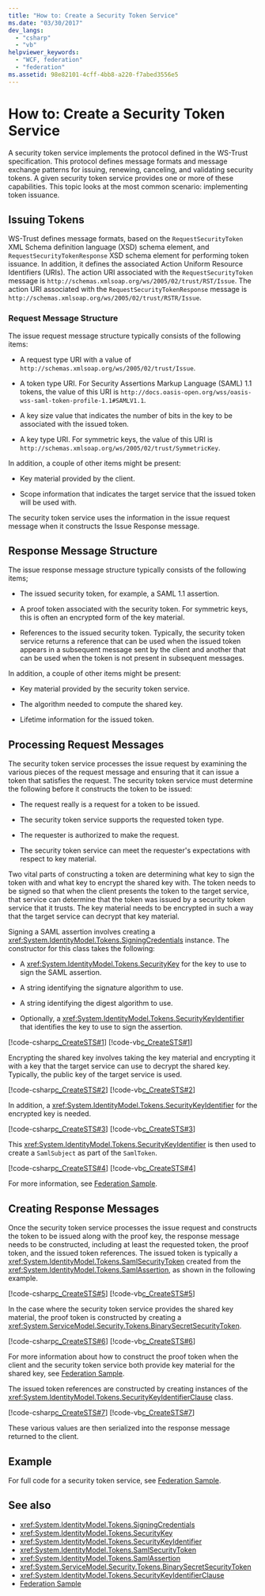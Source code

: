 ```yaml
---
title: "How to: Create a Security Token Service"
ms.date: "03/30/2017"
dev_langs: 
  - "csharp"
  - "vb"
helpviewer_keywords: 
  - "WCF, federation"
  - "federation"
ms.assetid: 98e82101-4cff-4bb8-a220-f7abed3556e5
---
```

# How to: Create a Security Token Service
A security token service implements the protocol defined in the WS-Trust specification. This protocol defines message formats and message exchange patterns for issuing, renewing, canceling, and validating security tokens. A given security token service provides one or more of these capabilities. This topic looks at the most common scenario: implementing token issuance.  
  
## Issuing Tokens  
 WS-Trust defines message formats, based on the `RequestSecurityToken` XML Schema definition language (XSD) schema element, and `RequestSecurityTokenResponse` XSD schema element for performing token issuance. In addition, it defines the associated Action Uniform Resource Identifiers (URIs). The action URI associated with the `RequestSecurityToken` message is `http://schemas.xmlsoap.org/ws/2005/02/trust/RST/Issue`. The action URI associated with the `RequestSecurityTokenResponse` message is   `http://schemas.xmlsoap.org/ws/2005/02/trust/RSTR/Issue`.  
  
### Request Message Structure  
 The issue request message structure typically consists of the following items:  
  
- A request type URI with a value of `http://schemas.xmlsoap.org/ws/2005/02/trust/Issue`.
  
- A token type URI. For Security Assertions Markup Language (SAML) 1.1 tokens, the value of this URI is `http://docs.oasis-open.org/wss/oasis-wss-saml-token-profile-1.1#SAMLV1.1`.  
  
- A key size value that indicates the number of bits in the key to be associated with the issued token.  
  
- A key type URI. For symmetric keys, the value of this URI is `http://schemas.xmlsoap.org/ws/2005/02/trust/SymmetricKey`.  
  
 In addition, a couple of other items might be present:  
  
- Key material provided by the client.  
  
- Scope information that indicates the target service that the issued token will be used with.  
  
 The security token service uses the information in the issue request message when it constructs the Issue Response message.  
  
## Response Message Structure  
 The issue response message structure typically consists of the following items;  
  
- The issued security token, for example, a SAML 1.1 assertion.  
  
- A proof token associated with the security token. For symmetric keys, this is often an encrypted form of the key material.  
  
- References to the issued security token. Typically, the security token service returns a reference that can be used when the issued token appears in a subsequent message sent by the client and another that can be used when the token is not present in subsequent messages.  
  
 In addition, a couple of other items might be present:  
  
- Key material provided by the security token service.  
  
- The algorithm needed to compute the shared key.  
  
- Lifetime information for the issued token.  
  
## Processing Request Messages  
 The security token service processes the issue request by examining the various pieces of the request message and ensuring that it can issue a token that satisfies the request. The security token service must determine the following before it constructs the token to be issued:  
  
- The request really is a request for a token to be issued.  
  
- The security token service supports the requested token type.  
  
- The requester is authorized to make the request.  
  
- The security token service can meet the requester's expectations with respect to key material.  
  
 Two vital parts of constructing a token are determining what key to sign the token with and what key to encrypt the shared key with. The token needs to be signed so that when the client presents the token to the target service, that service can determine that the token was issued by a security token service that it trusts. The key material needs to be encrypted in such a way that the target service can decrypt that key material.  
  
 Signing a SAML assertion involves creating a <xref:System.IdentityModel.Tokens.SigningCredentials> instance. The constructor for this class takes the following:  
  
- A <xref:System.IdentityModel.Tokens.SecurityKey> for the key to use to sign the SAML assertion.  
  
- A string identifying the signature algorithm to use.  
  
- A string identifying the digest algorithm to use.  
  
- Optionally, a <xref:System.IdentityModel.Tokens.SecurityKeyIdentifier> that identifies the key to use to sign the assertion.  
  
 [!code-csharp[c_CreateSTS#1](../../../../samples/snippets/csharp/VS_Snippets_CFX/c_creatests/cs/source.cs#1)]
 [!code-vb[c_CreateSTS#1](../../../../samples/snippets/visualbasic/VS_Snippets_CFX/c_creatests/vb/source.vb#1)]  
  
 Encrypting the shared key involves taking the key material and encrypting it with a key that the target service can use to decrypt the shared key. Typically, the public key of the target service is used.  
  
 [!code-csharp[c_CreateSTS#2](../../../../samples/snippets/csharp/VS_Snippets_CFX/c_creatests/cs/source.cs#2)]
 [!code-vb[c_CreateSTS#2](../../../../samples/snippets/visualbasic/VS_Snippets_CFX/c_creatests/vb/source.vb#2)]  
  
 In addition, a <xref:System.IdentityModel.Tokens.SecurityKeyIdentifier> for the encrypted key is needed.  
  
 [!code-csharp[c_CreateSTS#3](../../../../samples/snippets/csharp/VS_Snippets_CFX/c_creatests/cs/source.cs#3)]
 [!code-vb[c_CreateSTS#3](../../../../samples/snippets/visualbasic/VS_Snippets_CFX/c_creatests/vb/source.vb#3)]  
  
 This <xref:System.IdentityModel.Tokens.SecurityKeyIdentifier> is then used to create a `SamlSubject` as part of the `SamlToken`.  
  
 [!code-csharp[c_CreateSTS#4](../../../../samples/snippets/csharp/VS_Snippets_CFX/c_creatests/cs/source.cs#4)]
 [!code-vb[c_CreateSTS#4](../../../../samples/snippets/visualbasic/VS_Snippets_CFX/c_creatests/vb/source.vb#4)]  
  
 For more information, see [Federation Sample](../../../../docs/framework/wcf/samples/federation-sample.md).  
  
## Creating Response Messages  
 Once the security token service processes the issue request and constructs the token to be issued along with the proof key, the response message needs to be constructed, including at least the requested token, the proof token, and the issued token references. The issued token is typically a <xref:System.IdentityModel.Tokens.SamlSecurityToken> created from the <xref:System.IdentityModel.Tokens.SamlAssertion>, as shown in the following example.  
  
 [!code-csharp[c_CreateSTS#5](../../../../samples/snippets/csharp/VS_Snippets_CFX/c_creatests/cs/source.cs#5)]
 [!code-vb[c_CreateSTS#5](../../../../samples/snippets/visualbasic/VS_Snippets_CFX/c_creatests/vb/source.vb#5)]  
  
 In the case where the security token service provides the shared key material, the proof token is constructed by creating a <xref:System.ServiceModel.Security.Tokens.BinarySecretSecurityToken>.  
  
 [!code-csharp[c_CreateSTS#6](../../../../samples/snippets/csharp/VS_Snippets_CFX/c_creatests/cs/source.cs#6)]
 [!code-vb[c_CreateSTS#6](../../../../samples/snippets/visualbasic/VS_Snippets_CFX/c_creatests/vb/source.vb#6)]  
  
 For more information about how to construct the proof token when the client and the security token service both provide key material for the shared key, see [Federation Sample](../../../../docs/framework/wcf/samples/federation-sample.md).  
  
 The issued token references are constructed by creating instances of the <xref:System.IdentityModel.Tokens.SecurityKeyIdentifierClause> class.  
  
 [!code-csharp[c_CreateSTS#7](../../../../samples/snippets/csharp/VS_Snippets_CFX/c_creatests/cs/source.cs#7)]
 [!code-vb[c_CreateSTS#7](../../../../samples/snippets/visualbasic/VS_Snippets_CFX/c_creatests/vb/source.vb#7)]  
  
 These various values are then serialized into the response message returned to the client.  
  
## Example  
 For full code for a security token service, see [Federation Sample](../../../../docs/framework/wcf/samples/federation-sample.md).  
  
## See also

- <xref:System.IdentityModel.Tokens.SigningCredentials>
- <xref:System.IdentityModel.Tokens.SecurityKey>
- <xref:System.IdentityModel.Tokens.SecurityKeyIdentifier>
- <xref:System.IdentityModel.Tokens.SamlSecurityToken>
- <xref:System.IdentityModel.Tokens.SamlAssertion>
- <xref:System.ServiceModel.Security.Tokens.BinarySecretSecurityToken>
- <xref:System.IdentityModel.Tokens.SecurityKeyIdentifierClause>
- [Federation Sample](../../../../docs/framework/wcf/samples/federation-sample.md)
